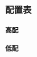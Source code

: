 # 配置表

## 高配

<ShikigamiDisplay
  shikigami="面灵气"
  order=1
  description='155'
  :yuhun="['散件']"
  target="速度"
  :positions="{
    second: '速度',
  }"
  infoText="越快越好，四号位最好是抵抗"
/>

<ShikigamiDisplay
  shikigami="鬼金羊"
  description='155'
  order=2
  :yuhun="['招财猫','火灵']"
  target="速度"
  :positions="{
    second: '速度',
    fourth: '命中',
    sixth: '生命',
  }"
  infoText="越快越好，做不出来的话优先计算面灵气"
/>

<ShikigamiDisplay
  shikigami="阎魔"
  description='151'
  order=3
  :yuhun="['散件','遗念火']"
  target="速度"
  :positions="{
    second: '速度',
  }"
  infoText="越快越好，四号位最好是命中，有遗念火满速可以选择遗念火"
/>

<ShikigamiDisplay
  shikigami="大夜摩天阎魔"
  order=4
  :yuhun="['散件']"
  target="速度"
  :positions="{
    second: '速度',
    fourth: '命中',
    sixth: '生命/防御',
  }"
  :parameters="{
    speed: '278+',
  }"
  infoText="御魂速度155+，不然只需要阎魔"
/>

<ShikigamiDisplay
  shikigami="禅心云外镜"
  order=5
  :yuhun="['招财猫', '火灵']"
  target="速度"
  :positions="{
    second: '速度',
    fourth: '生命/抵抗/防御',
    sixth: '生命/防御',
  }"
  infoText="至少一个生命位，越快越好，禅镜和鬼金羊一个火灵位一个招财位"
/>

<ShikigamiDisplay
  shikigami="天剑韧心鬼切"
  order=6
  :yuhun="['薙魂']"
  target="速度"
  :positions="{
    second: '速度',
    fourth: '攻击/生命/防御',
    sixth: '攻击/生命/防御',
  }"
  :parameters="{
    speed: '258+',
  }"
  infoText="至少一个攻击位，越快越好"
/>

<ShikigamiDisplay
  shikigami="千姬"
  order=7
  :yuhun="['共潜']"
  target="速度"
  :positions="{
    second: '速度',
    fourth: '攻击/生命/防御',
    sixth: '攻击/生命/防御',
  }"
  :parameters="{
    speed: '258+',
  }"
  infoText="至少一个攻击位，越快越好"
/>

<ShikigamiDisplay
  shikigami="帝释天"
  order=8
  description="155"
  :yuhun="['火灵']"
  target="速度"
  :positions="{
    second: '速度',
    fourth: '命中',
    sixth: '生命',
  }"
  infoText="越快越好"
/>

<ShikigamiDisplay
  shikigami="铃鹿御前"
  order=9
  description="155"
  :yuhun="['招财猫', '遗念火']"
  target="速度"
  :positions="{
    second: '速度',
    fourth: '生命/抵抗/防御',
    sixth: '生命/防御',
  }"
  infoText="至少一个生命位，四号位最好是抵抗，越快越好"
/>

<ShikigamiDisplay
  shikigami="初音未来"
  order=10
  description="555"
  :yuhun="['火灵']"
  target="速度"
  :positions="{
    second: '速度',
    fourth: '生命/抵抗/防御',
    sixth: '生命/防御',
  }"
  infoText="至少一个生命位，四号位最好是抵抗，越快越好"
/>

<ShikigamiDisplay
  shikigami="纺愿缘结神"
  order=11
  description="515"
  :yuhun="['招财猫', '遗念火']"
  target="速度"
  :positions="{
    second: '速度',
    fourth: '生命/抵抗/防御',
    sixth: '生命/防御',
  }"
  infoText="至少一个生命位，四号位最好是抵抗，越快越好"
/>

<ShikigamiDisplay
  shikigami="遥念烟烟罗"
  order=12
  description="155"
  :yuhun="['钟灵']"
  target="命中"
  :positions="{
    second: '速度',
    fourth: '命中',
    sixth: '生命',
  }"
  :parameters="{
    speed: '245+',
  }"
  infoText="控制御魂都可以（魅妖、魍魉之匣、雪幽魂、反枕）"
/>

<ShikigamiDisplay
  shikigami="鲸汐千姬"
  order=13
  description="155"
  :yuhun="['木魅', '蚌精']"
  target="生命"
  :positions="{
    second: '速度',
    fourth: '生命',
    sixth: '生命',
  }"
  :parameters="{
    speed: '220+',
  }"
  infoText="速度高于封阳君、言灵，带防御两件套"
/>

<ShikigamiDisplay
  shikigami="封阳君"
  order=14
  description="555"
  :yuhun="['雪幽魂']"
  target="命中"
  :positions="{
    second: '速度',
    fourth: '命中',
    sixth: '生命',
  }"
  :parameters="{
    speed: '220+',
  }"
  infoText="控制御魂都可以（魅妖、魍魉之匣、钟灵、反枕），命中差不多选抵抗高的"
/>

<ShikigamiDisplay
  shikigami="言灵"
  order=15
  description="555"
  :yuhun="['木魅']"
  target="抵抗"
  :positions="{
    second: '速度',
    fourth: '抵抗',
    sixth: '生命',
  }"
  :parameters="{
    speed: '210+',
  }"
  infoText="带防御两件套"
/>

<ShikigamiDisplay
  shikigami="月读"
  order=15
  description="555"
  :yuhun="['招财猫']"
  target="生命"
  :positions="{
    second: '速度',
    fourth: '生命/防御',
    sixth: '生命/防御',
  }"
  :parameters="{
    speed: '258+',
  }"
  infoText="至少一个生命位"
/>

<ShikigamiDisplay
  shikigami="流光追月神"
  order=16
  :yuhun="['薙魂']"
  target="生命"
  :positions="{
    second: '速度',
    fourth: '生命',
    sixth: '生命',
  }"
  :parameters="{
    speed: '240+',
  }"
  infoText="比鬼吞快，带防御两件套"
/>

<ShikigamiDisplay
  shikigami="鬼王酒吞童子"
  order=17
  description="155"
  :yuhun="['奉海图']"
  target="生命"
  :positions="{
    second: '速度',
    fourth: '生命',
    sixth: '生命',
  }"
  :parameters="{
    speed: '220+',
  }"
  infoText="比追月慢，带防御两件套"
/>

<ShikigamiDisplay
  shikigami="麓铭大岳丸"
  order=18
  description="155"
  :yuhun="['雪幽魂']"
  target="命中"
  :positions="{
    second: '速度',
    fourth: '命中',
    sixth: '生命',
  }"
  :parameters="{
    speed: '220+',
    resist: '30%+',
  }"
  infoText="控制御魂都可以（魅妖、魍魉之匣、钟灵、反枕），最好反堆一点抵抗"
/>

<ShikigamiDisplay
  shikigami="初翎山风"
  order=19
  :yuhun="['日女巳时']"
  target="速度"
  :positions="{
    second: '速度',
    fourth: '攻击/生命/防御',
    sixth: '攻击/生命/防御',
  }"
  infoText="越快越好"
/>

<ShikigamiDisplay
  shikigami="坂田银时"
  order=20
  description="555"
  :yuhun="['魍魉之匣']"
  target="命中"
  :positions="{
    second: '速度',
    fourth: '命中',
    sixth: '生命',
  }"
  :parameters="{
    speed: '220+'
  }"
  infoText="控制御魂都可以（魅妖、雪幽魂、钟灵、反枕）"
/>

<ShikigamiDisplay
  shikigami="白藏主"
  order=21
  description="155"
  :yuhun="['地藏像']"
  target="生命"
  :positions="{
    second: '速度',
    fourth: '生命',
    sixth: '生命',
  }"
  :parameters="{
    speed: '240+'
  }"
  infoText="尽量快一点"
/>

<ShikigamiDisplay
  shikigami="巡音流歌"
  order=22
  description="155"
  :yuhun="['共潜']"
  target="抵抗"
  :positions="{
    second: '速度',
    fourth: '抵抗',
    sixth: '生命',
  }"
  :parameters="{
    speed: '190+'
  }"
  infoText="带防御两件套"
/>

<ShikigamiDisplay
  shikigami="神启荒"
  order=23
  description="555"
  :yuhun="['伤魂鸟']"
  target="伤害输出"
  :positions="{
    second: '攻击',
    fourth: '攻击',
    sixth: '爆伤',
  }"
  :parameters="{
    strike: '100%',
  }"
  infoText="有能力的话，速度尽量卡到124-126"
/>

<ShikigamiDisplay
  shikigami="神启荒"
  order=24
  description="555"
  :yuhun="['地藏像']"
  target="伤害输出"
  :positions="{
    second: '攻击/生命',
    fourth: '攻击/生命',
    sixth: '爆伤/暴击',
  }"
  :parameters="{
    strike: '100%',
  }"
  infoText="一个生命位和一个攻击位，面板高的优先"
/>

<ShikigamiDisplay
  shikigami="龙珏"
  order=25
  description="555"
  :yuhun="['地藏像']"
  target="伤害输出"
  :positions="{
    second: '攻击/生命',
    fourth: '攻击/生命',
    sixth: '爆伤/暴击',
  }"
  :parameters="{
    strike: '100%',
    speed: '140+',
  }"
  infoText="一个生命位和一个攻击位，面板高的优先"
/>

<ShikigamiDisplay
  shikigami="龙珏"
  order=26
  description="555"
  :yuhun="['青女房']"
  target="伤害输出"
  :positions="{
    second: '速度',
    fourth: '攻击',
    sixth: '爆伤/暴击',
  }"
  :parameters="{
    strike: '100%',
    speed: '195+',
  }"
  infoText="面板高的优先"
/>

<ShikigamiDisplay
  shikigami="季"
  order=27
  description="555"
  :yuhun="['镇墓兽']"
  target="伤害输出"
  :positions="{
    second: '速度',
    fourth: '攻击',
    sixth: '爆伤',
  }"
  :parameters="{
    speed: '200+',
  }"
  infoText="-"
/>

<ShikigamiDisplay
  shikigami="猫川"
  order=28
  description="555"
  :yuhun="['狂骨']"
  target="攻击"
  :positions="{
    second: '速度',
    fourth: '攻击',
    sixth: '攻击',
  }"
  infoText="猫川速度 小于 鬼金羊的0.7倍，并且无限接近，最好防御两件套"
/>

<ShikigamiDisplay
  shikigami="心友犬神"
  order=28
  description="555"
  :yuhun="['网切']"
  target="伤害输出"
  :positions="{
    second: '攻击',
    fourth: '攻击',
    sixth: '爆伤',
  }"
  :parameters="{
    strike: '100%',
    speed: '128+',
  }"
  infoText="-"
/>

<ShikigamiDisplay
  shikigami="龙吟铃鹿御前"
  order=29
  description="555"
  :yuhun="['隐念']"
  target="伤害输出"
  :positions="{
    second: '攻击',
    fourth: '攻击',
    sixth: '爆伤',
  }"
  :parameters="{
    strike: '100%',
    speed: '140+',
  }"
  infoText="-"
/>

<ShikigamiDisplay
  shikigami="龙吟铃鹿御前"
  order=30
  description="555"
  :yuhun="['木魅', '轮入道']"
  target="生命"
  :positions="{
    second: '速度',
    fourth: '生命',
    sixth: '爆伤/暴击',
  }"
  :parameters="{
    strike: '100%',
    speed: '195+',
  }"
  infoText="防御两件套"
/>

<ShikigamiDisplay
  shikigami="铃彦姬"
  order=31
  description="555"
  :yuhun="['伤魂鸟']"
  target="伤害输出"
  :positions="{
    second: '攻击',
    fourth: '攻击',
    sixth: '爆伤/暴击',
  }"
  :parameters="{
    strike: '100%',
  }"
  infoText="-"
/>

<ShikigamiDisplay
  shikigami="闻人翊悬"
  order=32
  description="555"
  :yuhun="['伤魂鸟']"
  target="伤害输出"
  :positions="{
    second: '攻击',
    fourth: '攻击',
    sixth: '爆伤/暴击',
  }"
  :parameters="{
    strike: '100%'
  }"
  infoText="-"
/>

<ShikigamiDisplay
  shikigami="荒川之主"
  order=33
  description="555"
  :yuhun="['青女房']"
  target="伤害输出"
  :positions="{
    second: '速度',
    fourth: '攻击',
    sixth: '爆伤/暴击',
  }"
  :parameters="{
    strike: '100%',
    speed: '196+'
  }"
  infoText="-"
/>

<ShikigamiDisplay
  shikigami="祸津神"
  order=34
  description="555"
  :yuhun="['伤魂鸟']"
  target="治疗量"
  :positions="{
    second: '生命',
    fourth: '生命',
    sixth: '爆伤/暴击',
  }"
  :parameters="{
    strike: '100%',
    speed: '140+'
  }"
  infoText="-"
/>

<ShikigamiDisplay
  shikigami="苍风一目连"
  order=35
  description="555"
  :yuhun="['共潜']"
  target="伤害输出"
  :positions="{
    second: '速度',
    fourth: '攻击',
    sixth: '爆伤/暴击',
  }"
  :parameters="{
    strike: '120%',
    speed: '195+'
  }"
  infoText="-"
/>

<ShikigamiDisplay
  shikigami="神酿星熊童子"
  order=36
  description="555"
  :yuhun="['地藏像']"
  target="命中"
  :positions="{
    second: '生命',
    fourth: '命中',
    sixth: '生命',
  }"
  infoText="最好防御两件套"
/>

<ShikigamiDisplay
  shikigami="泷"
  order=37
  description="555"
  :yuhun="['蚌精']"
  target="治疗量"
  :positions="{
    second: '生命',
    fourth: '生命',
    sixth: '爆伤/暴击',
  }"
  :parameters="{
    strike: '100%',
  }"
  infoText="-"
/>

<ShikigamiDisplay
  shikigami="一目连"
  order=38
   description="555"
  :yuhun="['蚌精']"
  target="治疗量"
  :positions="{
    second: '生命',
    fourth: '生命',
    sixth: '爆伤/暴击',
  }"
  :parameters="{
    strike: '100%',
    speed: '140+'
  }"
  infoText="-"
/>

<ShikigamiDisplay
  shikigami="匣中少女"
  order=39
  description="555"
  :yuhun="['蚌精']"
  target="治疗量"
  :positions="{
    second: '生命',
    fourth: '生命',
    sixth: '爆伤/暴击',
  }"
  :parameters="{
    strike: '100%',
  }"
  infoText="-"
/>

<ShikigamiDisplay
  shikigami="骁浪荒川之主"
  order=40
  description="555"
  :yuhun="['散件']"
  target="伤害输出"
  :positions="{
    second: '速度',
    fourth: '攻击',
    sixth: '爆伤/暴击',
  }"
  :parameters="{
    strike: '100%',
    attack: '6000+',
    speed: '200+'
  }"
  infoText="-"
/>

<ShikigamiDisplay
  shikigami="入内雀"
  order=41
  description="555"
  :yuhun="['火灵']"
  target="防御"
  :positions="{
    second: '防御',
    fourth: '防御',
    sixth: '防御',
  }"
  infoText="-"
/>

<ShikigamiDisplay
  shikigami="入内雀"
  order=42
  description="555"
  :yuhun="['木魅']"
  target="防御"
  :positions="{
    second: '防御',
    fourth: '防御',
    sixth: '防御',
  }"
  infoText="-"
/>

<ShikigamiDisplay
  shikigami="御馔津"
  order=43
  description="111"
  :yuhun="['木魅']"
  target="抵抗"
  :positions="{
    second: '生命',
    fourth: '抵抗',
    sixth: '生命',
  }"
  :parameters="{
    speed: '<128',
    hit: '40%+',
  }"
  infoText="-"
/>

<ShikigamiDisplay
  shikigami="御馔津"
  order=44
  description="111"
  :yuhun="['火灵']"
  target="抵抗"
  :positions="{
    second: '生命',
    fourth: '抵抗',
    sixth: '生命',
  }"
  :parameters="{
    speed: '<128',
    hit: '40%+',
  }"
  infoText="-"
/>

<ShikigamiDisplay
  shikigami="不知火"
  order=45
  description="555"
  :yuhun="['火灵']"
  target="生命"
  :positions="{
    second: '生命',
    fourth: '生命',
    sixth: '生命',
  }"
  :parameters="{
    speed: '<128',
    defense: '850+',
  }"
  infoText="防御两件套"
/>

<ShikigamiDisplay
  shikigami="彼岸花"
  order=45
  description="111"
  :yuhun="['钟灵']"
  target="效果命中"
  :positions="{
    second: '速度',
    fourth: '命中',
    sixth: '生命',
  }"
  :parameters="{
    speed: '190+',
  }"
  infoText="-"
/>

## 低配
